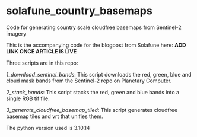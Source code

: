 # solafune_country_basemaps
Code for generating country scale cloudfree basemaps from Sentinel-2 imagery

This is the accompanying code for the blogpost from Solafune here: **ADD LINK ONCE ARTICLE IS LIVE**

Three scripts are in this repo:

*1_download_sentinel_bands*: This script downloads the red, green, blue and cloud mask bands from the Sentinel-2 repo on Planetary Computer.

*2_stack_bands*: This script stacks the red, green and blue bands into a single RGB tif file.

*3_generate_cloudfree_basemap_tiled*: This script generates cloudfree basemap tiles and vrt that unifies them.

The python version used is 3.10.14
